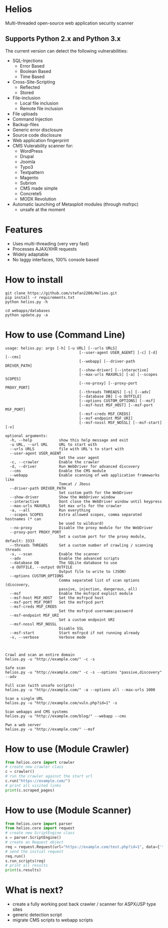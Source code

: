 
# Helios
Multi-threaded open-source web application security scanner

## Supports Python 2.x and Python 3.x

The current version can detect the following vulnerabilities:
- SQL-Injections
    - Error Based
    - Boolean Based
    - Time Based
- Cross-Site-Scripting
    - Reflected
    - Stored
- File-inclusion
    - Local file inclusion
    - Remote file inclusion
- File uploads
- Command Injection
- Backup-files
- Generic error disclosure
- Source code disclosure
- Web application fingerprint
- CMS Vulerability scanner for:
    - WordPress
    - Drupal
    - Joomla
    - Typo3
    - Textpattern
    - Magento
    - Subrion
    - CMS made simple
    - Concrete5
    - MODX Revolution
- Automatic launching of Metasploit modules (through msfrpc)
    - unsafe at the moment
    

# Features
- Uses multi-threading (very very fast)
- Processes AJAX/XHR requests
- Widely adaptable
- No laggy interfaces, 100% console based


# How to install
```
git clone https://github.com/stefan2200/Helios.git
pip install -r requirements.txt
python helios.py -h

cd webapps/databases
python update.py -a
```

# How to use (Command Line)
```
usage: helios.py: args [-h] [-u URL] [--urls URLS]
                                 [--user-agent USER_AGENT] [-c] [-d] [--cms]
                                 [--webapp] [--driver-path DRIVER_PATH]
                                 [--show-driver] [--interactive]
                                 [--max-urls MAXURLS] [-a] [--scopes SCOPES]
                                 [--no-proxy] [--proxy-port PROXY_PORT]
                                 [--threads THREADS] [-s] [--adv]
                                 [--database DB] [-o OUTFILE]
                                 [--options CUSTOM_OPTIONS] [--msf]
                                 [--msf-host MSF_HOST] [--msf-port MSF_PORT]
                                 [--msf-creds MSF_CREDS]
                                 [--msf-endpoint MSF_URI]
                                 [--msf-nossl MSF_NOSSL] [--msf-start] [-v]

optional arguments:
  -h, --help            show this help message and exit
  -u URL, --url URL     URL to start with
  --urls URLS           file with URL's to start with
  --user-agent USER_AGENT
                        Set the user agent
  -c, --crawler         Enable the crawler
  -d, --driver          Run WebDriver for advanced discovery
  --cms                 Enable the CMS module
  --webapp              Enable scanning of web application frameworks like
                        Tomcat / Jboss
  --driver-path DRIVER_PATH
                        Set custom path for the WebDriver
  --show-driver         Show the WebDriver window
  --interactive         Dont close the WebDriver window until keypress
  --max-urls MAXURLS    Set max urls for the crawler
  -a, --all             Run everything
  --scopes SCOPES       Extra allowed scopes, comma separated hostnames (* can
                        be used to wildcard)
  --no-proxy            Disable the proxy module for the WebDriver
  --proxy-port PROXY_PORT
                        Set a custom port for the proxy module, default: 3333
  --threads THREADS     Set a custom number of crawling / scanning threads
  -s, --scan            Enable the scanner
  --adv                 Enable the advanced scripts
  --database DB         The SQLite database to use
  -o OUTFILE, --output OUTFILE
                        Output file to write to (JSON)
  --options CUSTOM_OPTIONS
                        Comma separated list of scan options (discovery,
                        passive, injection, dangerous, all)
  --msf                 Enable the msfrpcd exploit module
  --msf-host MSF_HOST   Set the msfrpcd host
  --msf-port MSF_PORT   Set the msfrpcd port
  --msf-creds MSF_CREDS
                        Set the msfrpcd username:password
  --msf-endpoint MSF_URI
                        Set a custom endpoint URI
  --msf-nossl MSF_NOSSL
                        Disable SSL
  --msf-start           Start msfrpcd if not running already
  -v, --verbose         Verbose mode



Crawl and scan an entire domain
helios.py -u "http://example.com/" -c -s

Safe scan
helios.py -u "http://example.com/" -c -s --options "passive,discovery" --adv

Full scan (with unsafe scripts)
helios.py -u "http://example.com/" -a --options all --max-urls 1000

Scan a single URL
helios.py -u "http://example.com/vuln.php?id=1" -s

Scan webapps and CMS systems
helios.py -u "http://example.com/blog/" --webapp --cms

Pwn a web server
helios.py -u "http://example.com/" --msf
```

# How to use (Module Crawler)
```python
from helios.core import crawler
# create new crawler class
c = crawler()
# run the crawler against the start url
c.run("https://example.com/")
# print all visited links
print(c.scraped_pages)
```

# How to use (Module Scanner)
```python
from helios.core import parser
from helios.core import request
# create new ScriptEngine class
s = parser.ScriptEngine()
# create an Request object
req = request.Request(url="https://example.com/test.php?id=1", data={'test': 'value'})
# send the initial request
req.run()
s.run_scripts(req)
# print all results
print(s.results)
```

# What is next?
- create a fully working post back crawler / scanner for ASPX/JSP type sites
- generic detection script
- migrate CMS scripts to webapp scripts

